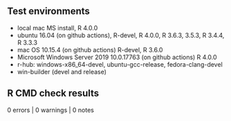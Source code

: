 ## Test environments

* local mac MS install, R 4.0.0
* ubuntu 16.04 (on github actions), R-devel, R 4.0.0, R 3.6.3, 3.5.3, R 3.4.4, R 3.3.3
* mac OS 10.15.4 (on github actions) R-devel, R 3.6.0
* Microsoft Windows Server 2019 10.0.17763 (on github actions) R 4.0.0
* r-hub: windows-x86_64-devel, ubuntu-gcc-release, fedora-clang-devel
* win-builder (devel and release)


## R CMD check results

0 errors | 0 warnings | 0 notes
